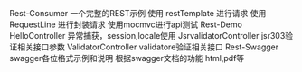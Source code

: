Rest-Consumer
    一个完整的REST示例
    使用 restTemplate 进行请求
    使用 RequestLine 进行封装请求
    使用mocmvc进行api测试
Rest-Demo
    HelloController     异常捕获，session,locale使用
    JsrvalidatorController  jsr303验证相关接口参数
    ValidatorController     validatore验证相关接口
Rest-Swagger
    swagger各位格式示例和说明
    根据swagger文档的功能 html,pdf等